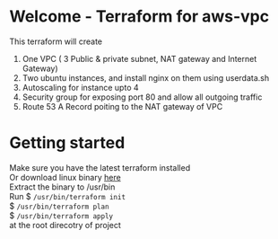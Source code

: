 # Welcome - Terraform for aws-vpc 
This terraform  will create
1. One VPC ( 3 Public & private subnet, NAT gateway and Internet Gateway)
2. Two ubuntu instances, and install nginx on them using userdata.sh 
3. Autoscaling for instance upto 4 
4. Security group for exposing port 80 and allow all outgoing traffic
5. Route 53 A Record poiting to the NAT gateway of VPC

# Getting started
Make sure you have the latest terraform installed </br>
Or download linux binary [here](https://releases.hashicorp.com/terraform/0.12.18/terraform_0.12.18_linux_amd64.zip) </br>
Extract the binary to /usr/bin </br>
Run  $ `/usr/bin/terraform init` </br>
     $ `/usr/bin/terraform plan ` </br>
     $ `/usr/bin/terraform apply` </br> at the root direcotry of project </br>

